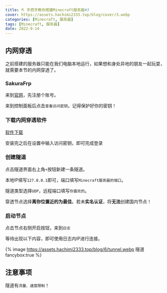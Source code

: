 ```yaml
---
title: ⛏️ 手把手教你搭建Minecraft服务器#3
cover: https://assets.hachimi2333.top/blog/cover/3.webp
categories: [Minecraft, 服务器]
tags: [Minecraft, 服务器]
date: 2022-9-14
---
```

## 内网穿透

<!-- more -->

之前搭建的服务器只能在我们电脑本地运行，如果想和身处异地的朋友一起玩耍，就需要本节的内网穿透了。

### SakuraFrp

来到[官网](https://www.natfrp.com)，先注册个账号。

来到控制面板后点击`查看访问密钥`，记得保护好你的密钥！

### 下载内网穿透软件

[软件下载](https://www.natfrp.com/tunnel/download)

安装完之后在设置中输入访问密钥，即可完成登录

### 创建隧道

点击隧道界面右上角`+`按钮新建一条隧道。

本地IP填写`127.0.0.1`即可，端口填写`Minecraft服务器的端口`。

隧道类型选择`UDP`，远程端口填写`你喜欢的`。

穿透节点选择**离你位置近的为最佳**。若未**实名认证**，将**无法**创建国内节点！

### 启动节点

点击节点右侧开启按钮，来到`日志`

等待出现以下内容，即可使用日志内IP进行连接。

{% image https://assets.hachimi2333.top/blog/6/tunnel.webp 隧道 fancybox:true %}

## 注意事项

隧道有`流量、速度限制`！